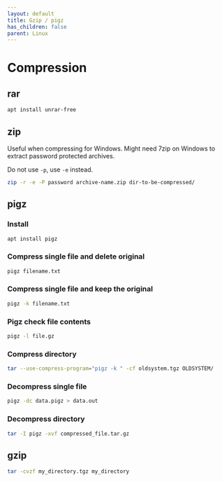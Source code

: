 ```yaml
---
layout: default
title: Gzip / pigz
has_children: false
parent: Linux
---
```


# Compression

## rar

```bash
apt install unrar-free
```


## zip

Useful when compressing for Windows. Might need 7zip on Windows to
extract password protected archives.

Do not use `-p`, use `-e` instead.

```bash
zip -r -e -P password archive-name.zip dir-to-be-compressed/
```

## pigz

### Install

```bash
apt install pigz
```

### Compress single file and delete original

```bash
pigz filename.txt
```

### Compress single file and keep the original

```bash
pigz -k filename.txt
```

### Pigz check file contents

```bash
pigz -l file.gz
```

### Compress directory

```bash
tar --use-compress-program="pigz -k " -cf oldsystem.tgz OLDSYSTEM/
```

### Decompress single file

```bash
pigz -dc data.pigz > data.out
```

### Decompress directory

```bash
tar -I pigz -xvf compressed_file.tar.gz
```

## gzip

```bash
tar -cvzf my_directory.tgz my_directory
```
